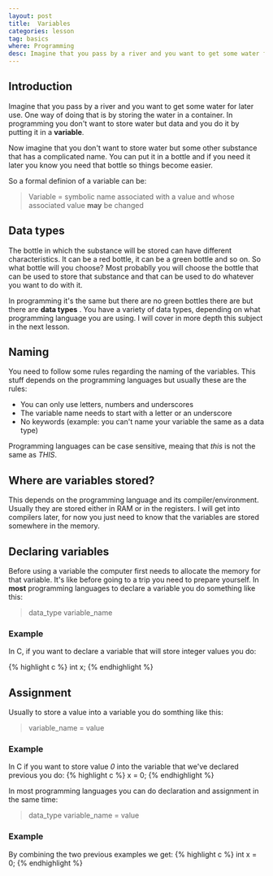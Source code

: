 ```yaml
---
layout: post
title:  Variables
categories: lesson
tag: basics
where: Programming
desc: Imagine that you pass by a river and you want to get some water for later use. One way of doing that is by storing the water in a container. In programming you don't want to store water but data and you do it by putting it in a **variable**.
---
```


## Introduction

Imagine that you pass by a river and you want to get some water for later use. One way of doing that is by storing the water in a container. In programming you don't want to store water but data and you do it by putting it in a **variable**.

Now imagine that you don't want to store water but some other substance that has a complicated name. You can put it in a bottle and if you need it later you know you need that bottle so things become easier.

So a formal definion of a variable can be:

> Variable = symbolic name associated with a value and whose associated value **may** be changed

## Data types

The bottle in which the substance will be stored can have different characteristics. It can be a red bottle, it can be a green bottle and so on. So what bottle will you choose? Most probablly you will choose the bottle that can be used to store that substance and that can be used to do whatever you want to do with it.

In programming it's the same but there are no green bottles there are but there are **data types** . You have a variety of data types, depending on what programming language you are using. I will cover in more depth this subject in the next lesson.

## Naming

You need to follow some rules regarding the naming of the variables. This stuff depends on the programming languages but usually these are the rules:

* You can only use letters, numbers and underscores
* The variable name needs to start with a letter or an underscore
* No keywords (example: you can't name your variable the same as a data type)

Programming languages can be case sensitive, meaing that *this* is not the same as *THIS*.

## Where are variables stored?

This depends on the programming language and its compiler/environment. Usually they are stored either in RAM or in the registers.
I will get into compilers later, for now you just need to know that the variables are stored somewhere in the memory. 

## Declaring variables

Before using a variable the computer first needs to allocate the memory for that variable. It's like before going to a trip you need to prepare yourself. 
In **most** programming languages to declare a variable you do something like this:

> data_type variable_name

### Example

In C, if you want to declare a variable that will store integer values  you do:

{% highlight c %}
int x;
{% endhighlight %}

## Assignment

Usually to store a value into a variable you do somthing like this:

>variable_name = value

### Example

In C if you want to store value *0* into the variable that we've declared previous you do:
{% highlight c %}
x = 0;
{% endhighlight %}

In most programming languages you can do declaration and assignment in the same time:

> data_type variable_name = value

### Example

By combining the two previous examples we get:
{% highlight c %}
int x = 0;
{% endhighlight %}
